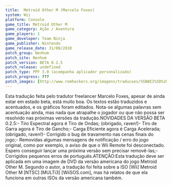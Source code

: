 ```yaml
---
title:  Metroid Other M (Marcelo Foxes)
system: Wii
platform: Console
game_title: Metroid Other M
game_category: Ação / Aventura
game_players: 1
game_developer: Team Ninja
game_publisher: Nintendo
game_release_date: 31/08/2010
patch_group: Nenhum
patch_site: Nenhum
patch_version: BETA 0.2.5
patch_release: undefined
patch_type: PPF 3.0 (acompanha aplicador personalizado)
patch_progress: ???
patch_images: [http://www.romhackers.org/imagens/traducoes/%5BWII%5D%20Metroid%20Other%20M%20-%20marcelofoxes%20-%201.jpg,http://www.romhackers.org/imagens/traducoes/%5BWII%5D%20Metroid%20Other%20M%20-%20marcelofoxes%20-%202.jpg,http://www.romhackers.org/imagens/traducoes/%5BWII%5D%20Metroid%20Other%20M%20-%20marcelofoxes%20-%203.jpg]
---
```

Esta tradução feita pelo tradutor freelancer Marcelo Foxes, apesar de ainda estar em estado beta, está muito boa. Os textos estão traduzidos e acentuados, e os gráficos foram editados. Nota-se algumas palavras sem acentuação ainda, mas nada que atrapalhe o jogador ou que não possa ser resolvido nas próximas versões da tradução.NOVIDADES DA VERSÃO BETA 0.2.5:- Tiro Espectral agora é Tiro de Ondas; (obrigado, raven!)- Tiro de Garra agora é Tiro de Gancho;- Carga Eficiente agora é Carga Acelerada; (obrigado, raven!)- Corrigido o bug de travamento nas cenas finais do jogo;- Removidas algumas mensagens de notificação / erro do jogo original, como por exemplo, o aviso de que o Wii Remote foi desconectado. Espero conseguir lançar uma próxima versão sem precisar removê-las;- Corrigidos pequenos erros de português.ATENÇÃO:Esta tradução deve ser aplicada em uma imagem de DVD da versão americana do jogo Metroid Other M. Segundo o autor, a tradução foi feita sobre a ISO [Wii] Metroid Other M [NTSC] [MULTi3] [WiiSOS.com], mas há relatos de que ela funciona em outras ISOs da versão americana também.